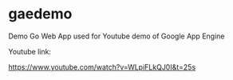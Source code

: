 # gaedemo
Demo Go Web App used for Youtube demo of Google App Engine

Youtube link:

https://www.youtube.com/watch?v=WLpiFLkQJ0I&t=25s

